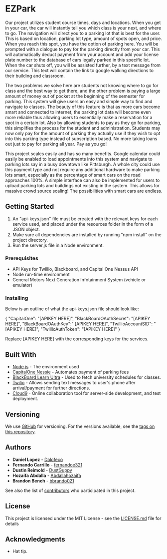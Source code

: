 # EZPark

Our project utilizes student course times, days and locations. When you get in your car, the car will instantly tell you which class is your next, and where to go. The navigation will direct you to a parking lot that is best for the user. This is based on location, parking lot type, amount of spots open, and price. When you reach this spot, you have the option of parking here. You will be prompted with a dialogue to pay for the parking directly from your car. This will automatically deduct payment from your account and add your license plate number to the database of cars legally parked in this specific lot. When the car shuts off, you will be assisted further, by a text message from our service. This text will contain the link to google walking directions to their building and classroom.

The two problems we solve here are students not knowing where to go for class and the best way to get there, and the other problem is paying a large amount of money out of pocket at the beginning of the semester for parking. This system will give users an easy and simple way to find and navigate to classes. The beauty of this feature is that as more cars become smart and connected to internet, the parking lot data will become even more reliable thus allowing users to essentially make a reservation for a spot in a certain lot. Also by allowing students to pay as they go for parking, this simplifies the process for the student and administration. Students may now only pay for the amount of parking they actually use if they wish to opt into this parking type instead of subscription based. No more taking loans out just to pay for parking all year. Pay as you go!

This project scales easily and has so many benefits. Google calendar could easily be enabled to load appointments into this system and navigate to parking lots say in a busy downtown like Pittsburgh. A whole city could use this payment type and not require any additional hardware to make parking lots smart, especially as the percentage of smart cars on the road approaches 100%. A simple interface can also be implemented for users to upload parking lots and buildings not existing in the system. This allows for massive crowd source scaling! The possibilities with smart cars are endless.

## Getting Started

1. An "api-keys.json" file must be created with the relevant keys for each service used, and placed under the resources folder in the form of a JSON object.
2. Make sure all dependencies are installed by running "npm install" on the project directory. 
3. Run the server.js file in a Node environment. 

### Prerequisites

- API Keys for Twillio, Blackboard, and Capital One Nessus API
- Node run-time environment
- General Motors Next Generation Infotainment System (vehicle or emulator)

### Installing

Below is an outline of what the api-keys.json file should look like:

{
    "CapitalOne": "[APIKEY HERE]", 
    "BlackBoardOAuthSecret": "[APIKEY HERE]", 
    "BlackBoardOAuthKey":" [APIKEY HERE]", 
    "TwillioAccountSID": "[APIKEY HERE]", 
    "TwillioAuthToken": "[APIKEY HERE]"
}

Replace [APIKEY HERE] with the corresponding keys for the services.


## Built With

* [Node.js](https://nodejs.org) - The environment used
* [CapitalOne Nessie](https://api.reimaginebanking.com/) - Automates payment of parking fees
* [BlackBoard Learn Ultra](https://developer.blackboard.com) - Used to fetch university schedules for classes.
* [Twilio](https://twilio.com) - Allows sending text messages to user's phone after arrival/payment for further directions. 
* [Cloud9](https://c9.io) - Online collaboration tool for server-side development, and test deployment.

## Versioning

We use [GitHub](http://github.com/) for versioning. For the versions available, see the [tags on this repository](https://github.com/dalofeco/EZPark/tags). 

## Authors

* **Daniel Lopez** - [Dalofeco](https://github.com/dalofeco)
* **Fernando Carrillo** - [fernandoe321](https://github.com/fernandoe321)
* **Dustin Reimold** - [DustGuppy](https://github.com/dustguppy)
* **Hozaifa Abdalla** - [Abdallahozaifa](https://github.com/abdallahozaifa)
* **Brandon Bench** - [bbrando021](https://github.com/bbrando021)

See also the list of [contributors](https://github.com/dalofeco/EZPark/contributors) who participated in this project.

## License

This project is licensed under the MIT License - see the [LICENSE.md](LICENSE.md) file for details

## Acknowledgments

* Hat tip.
